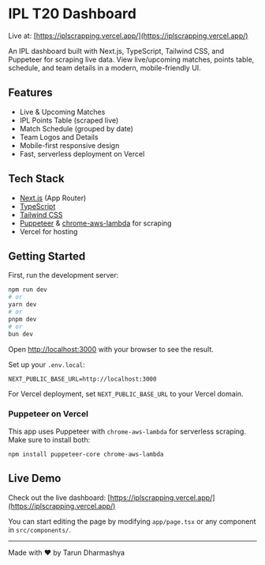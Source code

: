 
# IPL T20 Dashboard

Live at: [https://iplscrapping.vercel.app/](https://iplscrapping.vercel.app/)

An IPL dashboard built with Next.js, TypeScript, Tailwind CSS, and Puppeteer for scraping live data. View live/upcoming matches, points table, schedule, and team details in a modern, mobile-friendly UI.

## Features

- Live & Upcoming Matches
- IPL Points Table (scraped live)
- Match Schedule (grouped by date)
- Team Logos and Details
- Mobile-first responsive design
- Fast, serverless deployment on Vercel

## Tech Stack

- [Next.js](https://nextjs.org/) (App Router)
- [TypeScript](https://www.typescriptlang.org/)
- [Tailwind CSS](https://tailwindcss.com/)
- [Puppeteer](https://pptr.dev/) & [chrome-aws-lambda](https://github.com/alixaxel/chrome-aws-lambda) for scraping
- Vercel for hosting

## Getting Started

First, run the development server:

```bash
npm run dev
# or
yarn dev
# or
pnpm dev
# or
bun dev
```


Open [http://localhost:3000](http://localhost:3000) with your browser to see the result.

Set up your `.env.local`:

```
NEXT_PUBLIC_BASE_URL=http://localhost:3000
```

For Vercel deployment, set `NEXT_PUBLIC_BASE_URL` to your Vercel domain.

### Puppeteer on Vercel

This app uses Puppeteer with `chrome-aws-lambda` for serverless scraping. Make sure to install both:

```
npm install puppeteer-core chrome-aws-lambda
```

## Live Demo

Check out the live dashboard: [https://iplscrapping.vercel.app/](https://iplscrapping.vercel.app/)



You can start editing the page by modifying `app/page.tsx` or any component in `src/components/`.

---

Made with ❤️ by Tarun Dharmashya
